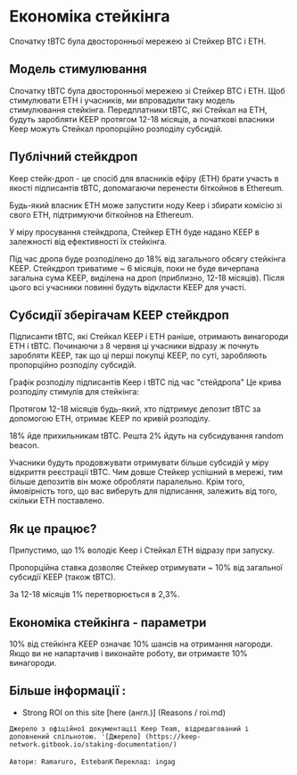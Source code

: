 # Економіка стейкінга
Спочатку tBTC була двосторонньої мережею зі Стейкер BTC і ETH.
## Модель стимулювання
Спочатку tBTC була двосторонньої мережею зі Стейкер BTC і ETH. Щоб стимулювати ETH і учасників, ми впровадили таку модель стимулювання стейкінга. Передплатники tBTC, які Стейкал на ETH, будуть заробляти KEEP протягом 12-18 місяців, а початкові власники Keep можуть Стейкал пропорційно розподілу субсидій.

## Публічний стейкдроп
Keep стейк-дроп - це спосіб для власників ефіру (ETH) брати участь в якості підписантів tBTC, допомагаючи перенести біткойнов в Ethereum.

Будь-який власник ETH може запустити ноду Keep і збирати комісію зі свого ETH, підтримуючи біткойнов на Ethereum.

У міру просування стейкдропа, Стейкер ETH буде надано KEEP в залежності від ефективності їх стейкінга.

Під час дропа буде розподілено до 18% від загального обсягу стейкінга KEEP. Стейкдроп триватиме ~ 6 місяців, поки не буде вичерпана загальна сума KEEP, виділена на дроп (приблизно, 12-18 місяців). Після цього всі учасники повинні будуть відкласти KEEP для участі.

## Субсидії зберігачам KEEP стейкдроп
Підписанти tBTC, які Стейкал KEEP і ETH раніше, отримають винагороди ETH і tBTC. Починаючи з 8 червня ці учасники відразу ж почнуть заробляти KEEP, так що ці перші покупці KEEP, по суті, заробляють пропорційно розподілу субсидій.



Графік розподілу підписантів Keep і tBTC під час "стейдропа"
Це крива розподілу стимулів для стейкінга:

Протягом 12-18 місяців будь-який, хто підтримує депозит tBTC за допомогою ETH, отримає KEEP по кривій розподілу.

18% йде прихильникам tBTC. Решта 2% йдуть на субсидування random beacon.

Учасники будуть продовжувати отримувати більше субсидій у міру відкриття реєстрації tBTC. Чим довше Стейкер успішний в мережі, тим більше депозитів він може обробляти паралельно. Крім того, ймовірність того, що вас виберуть для підписання, залежить від того, скільки ETH поставлено.

## Як це працює?

Припустимо, що 1% володіє Keep і Стейкал ETH відразу при запуску.

Пропорційна ставка дозволяє Стейкер отримувати ~ 10% від загальної субсидії KEEP (також tBTC).

За 12-18 місяців 1% перетворюється в 2,3%.

## Економіка стейкінга - параметри

10% від стейкінга KEEP означає 10% шансів на отримання нагороди. Якщо ви не напартачив і виконайте роботу, ви отримаєте 10% винагороди.




## Більше інформації :
- Strong ROI on this site [here (англ.)] (Reasons / roi.md)

`Джерело з офіційної документації Keep Team, відредагований і доповнений спільнотою. '[Джерело] (https://keep-network.gitbook.io/staking-documentation/) `

`Автори: Ramaruro, EstebanK`
`Переклад: ingag`
